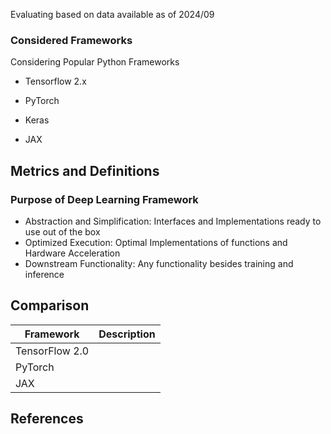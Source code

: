 Evaluating based on data available as of 2024/09

### Considered Frameworks
Considering Popular Python Frameworks
* Tensorflow 2.x
   
* PyTorch
* Keras
* JAX

## Metrics and Definitions

### Purpose of Deep Learning Framework
* Abstraction and Simplification: Interfaces and Implementations ready to use out of the box
* Optimized Execution: Optimal Implementations of functions and Hardware Acceleration
* Downstream Functionality: Any functionality besides training and inference


## Comparison

| Framework | Description |
| --- | --- |
| TensorFlow 2.0 |  |
| PyTorch |  |
| JAX | |


## References



